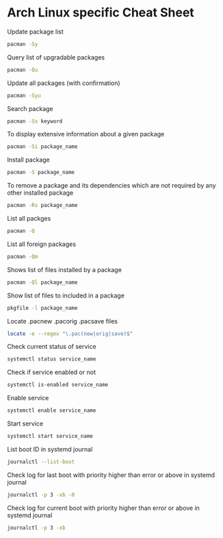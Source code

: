 # Arch Linux specific Cheat Sheet

Update package list
```sh
pacman -Sy
```

Query list of upgradable packages
```sh
pacman -Qu
```

Update all packages (with confirmation)
```sh
pacman -Syu
```

Search package
```sh
pacman -Ss keyword
```

To display extensive information about a given package
```sh
pacman -Si package_name
```

Install package
```sh
pacman -S package_name
```

To remove a package and its dependencies which are not required by any other installed package
```sh
pacman -Rs package_name
```

List all packges
```sh
pacman -Q
```

List all foreign packages
```sh
pacman -Qm
```

Shows list of files installed by a package

```sh
pacman -Ql package_name
```

Show list of files to included in a package
```sh
pkgfile -l package_name
```

Locate .pacnew .pacorig .pacsave files
```sh
locate -e --regex "\.pac(new|orig|save)$"
```

Check current status of service
```sh
systemctl status service_name
```

Check if service enabled or not
```sh
systemctl is-enabled service_name
```

Enable service
```sh
systemctl enable service_name
```

Start service
```sh
systemctl start service_name
```

List boot ID in systemd journal
```sh
journalctl --list-boot
```

Check log for last boot with priority higher than error or above in systemd journal
```sh
journalctl -p 3 -xb -0
```

Check log for current boot with priority higher than error or above in systemd journal
```sh
journalctl -p 3 -xb
```
